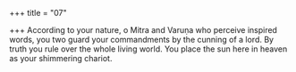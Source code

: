 +++
title = "07"

+++
According to your nature, o Mitra and Varuṇa who perceive inspired  words, you two guard your commandments by the cunning of a lord. By truth you rule over the whole living world. You place the sun here in  heaven as your shimmering chariot.  